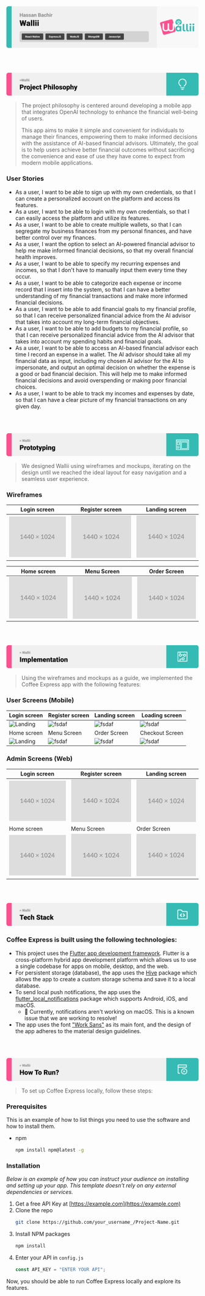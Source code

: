 <img src="./readme/title1.svg"/>

<br><br>

<!-- project philosophy -->
<img src="./readme/title2.svg"/>

> The project philosophy is centered around developing a mobile app that integrates OpenAI technology to enhance the financial well-being of users.
>
> This app aims to make it simple and convenient for individuals to manage their finances, empowering them to make informed decisions with the assistance of AI-based financial advisors. Ultimately, the goal is to help users achieve better financial outcomes without sacrificing the convenience and ease of use they have come to expect from modern mobile applications.

### User Stories

-   As a user, I want to be able to sign up with my own credentials, so that I can create a personalized account on the platform and access its features.
-   As a user, I want to be able to login with my own credentials, so that I can easily access the platform and utilize its features.
-   As a user, I want to be able to create multiple wallets, so that I can segregate my business finances from my personal finances, and have better control over my finances.
-   As a user, I want the option to select an AI-powered financial advisor to help me make informed financial decisions, so that my overall financial health improves.
-   As a user, I want to be able to specify my recurring expenses and incomes, so that I don't have to manually input them every time they occur.
-   As a user, I want to be able to categorize each expense or income record that I insert into the system, so that I can have a better understanding of my financial transactions and make more informed financial decisions.
-   As a user, I want to be able to add financial goals to my financial profile, so that I can receive personalized financial advice from the AI advisor that takes into account my long-term financial objectives.
-   As a user, I want to be able to add budgets to my financial profile, so that I can receive personalized financial advice from the AI advisor that takes into account my spending habits and financial goals.
-   As a user, I want to be able to access an AI-based financial advisor each time I record an expense in a wallet. The AI advisor should take all my financial data as input, including my chosen AI advisor for the AI to impersonate, and output an optimal decision on whether the expense is a good or bad financial decision. This will help me to make informed financial decisions and avoid overspending or making poor financial choices.
-   As a user, I want to be able to track my incomes and expenses by date, so that I can have a clear picture of my financial transactions on any given day.

<br><br>

<!-- Prototyping -->
<img src="./readme/title3.svg"/>

> We designed Wallii using wireframes and mockups, iterating on the design until we reached the ideal layout for easy navigation and a seamless user experience.

### Wireframes

| Login screen                            | Register screen                       | Landing screen                        |
| --------------------------------------- | ------------------------------------- | ------------------------------------- |
| ![Landing](./readme/demo/1440x1024.png) | ![fsdaf](./readme/demo/1440x1024.png) | ![fsdaf](./readme/demo/1440x1024.png) |

| Home screen                             | Menu Screen                           | Order Screen                          |
| --------------------------------------- | ------------------------------------- | ------------------------------------- |
| ![Landing](./readme/demo/1440x1024.png) | ![fsdaf](./readme/demo/1440x1024.png) | ![fsdaf](./readme/demo/1440x1024.png) |

<br><br>

<!-- Implementation -->
<img src="./readme/title4.svg"/>

> Using the wireframes and mockups as a guide, we implemented the Coffee Express app with the following features:

### User Screens (Mobile)

| Login screen                              | Register screen                         | Landing screen                          | Loading screen                          |
| ----------------------------------------- | --------------------------------------- | --------------------------------------- | --------------------------------------- |
| ![Landing](https://placehold.co/900x1600) | ![fsdaf](https://placehold.co/900x1600) | ![fsdaf](https://placehold.co/900x1600) | ![fsdaf](https://placehold.co/900x1600) |
| Home screen                               | Menu Screen                             | Order Screen                            | Checkout Screen                         |
| ![Landing](https://placehold.co/900x1600) | ![fsdaf](https://placehold.co/900x1600) | ![fsdaf](https://placehold.co/900x1600) | ![fsdaf](https://placehold.co/900x1600) |

### Admin Screens (Web)

| Login screen                            | Register screen                       | Landing screen                        |
| --------------------------------------- | ------------------------------------- | ------------------------------------- |
| ![Landing](./readme/demo/1440x1024.png) | ![fsdaf](./readme/demo/1440x1024.png) | ![fsdaf](./readme/demo/1440x1024.png) |
| Home screen                             | Menu Screen                           | Order Screen                          |
| ![Landing](./readme/demo/1440x1024.png) | ![fsdaf](./readme/demo/1440x1024.png) | ![fsdaf](./readme/demo/1440x1024.png) |

<br><br>

<!-- Tech stack -->
<img src="./readme/title5.svg"/>

### Coffee Express is built using the following technologies:

-   This project uses the [Flutter app development framework](https://flutter.dev/). Flutter is a cross-platform hybrid app development platform which allows us to use a single codebase for apps on mobile, desktop, and the web.
-   For persistent storage (database), the app uses the [Hive](https://hivedb.dev/) package which allows the app to create a custom storage schema and save it to a local database.
-   To send local push notifications, the app uses the [flutter_local_notifications](https://pub.dev/packages/flutter_local_notifications) package which supports Android, iOS, and macOS.
    -   🚨 Currently, notifications aren't working on macOS. This is a known issue that we are working to resolve!
-   The app uses the font ["Work Sans"](https://fonts.google.com/specimen/Work+Sans) as its main font, and the design of the app adheres to the material design guidelines.

<br><br>

<!-- How to run -->
<img src="./readme/title6.svg"/>

> To set up Coffee Express locally, follow these steps:

### Prerequisites

This is an example of how to list things you need to use the software and how to install them.

-   npm
    ```sh
    npm install npm@latest -g
    ```

### Installation

_Below is an example of how you can instruct your audience on installing and setting up your app. This template doesn't rely on any external dependencies or services._

1. Get a free API Key at [https://example.com](https://example.com)
2. Clone the repo
    ```sh
    git clone https://github.com/your_username_/Project-Name.git
    ```
3. Install NPM packages
    ```sh
    npm install
    ```
4. Enter your API in `config.js`
    ```js
    const API_KEY = "ENTER YOUR API";
    ```

Now, you should be able to run Coffee Express locally and explore its features.
